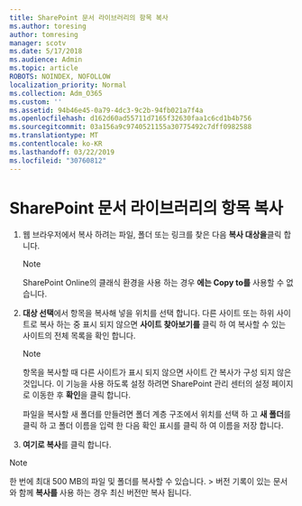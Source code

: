 ```yaml
---
title: SharePoint 문서 라이브러리의 항목 복사
ms.author: toresing
author: tomresing
manager: scotv
ms.date: 5/17/2018
ms.audience: Admin
ms.topic: article
ROBOTS: NOINDEX, NOFOLLOW
localization_priority: Normal
ms.collection: Adm_O365
ms.custom: ''
ms.assetid: 94b46e45-0a79-4dc3-9c2b-94fb021a7f4a
ms.openlocfilehash: d162d60ad55711d7165f32630faa1c6cd1b4b756
ms.sourcegitcommit: 03a156a9c9740521155a30775492c7dff0982588
ms.translationtype: MT
ms.contentlocale: ko-KR
ms.lasthandoff: 03/22/2019
ms.locfileid: "30760812"
---
```

# <a name="copy-items-in-a-sharepoint-document-library"></a>SharePoint 문서 라이브러리의 항목 복사

1. 웹 브라우저에서 복사 하려는 파일, 폴더 또는 링크를 찾은 다음 **복사 대상을**클릭 합니다.
    
    > [!NOTE]
    > SharePoint Online의 클래식 환경을 사용 하는 경우 **에는 Copy to를** 사용할 수 없습니다. 
  
2. **대상 선택**에서 항목을 복사해 넣을 위치를 선택 합니다. 다른 사이트 또는 하위 사이트로 복사 하는 중 표시 되지 않으면 **사이트 찾아보기를** 클릭 하 여 복사할 수 있는 사이트의 전체 목록을 확인 합니다. 
    
    > [!NOTE]
    > 항목을 복사할 때 다른 사이트가 표시 되지 않으면 사이트 간 복사가 구성 되지 않은 것입니다. 이 기능을 사용 하도록 설정 하려면 SharePoint 관리 센터의 설정 페이지로 이동한 후 **확인**을 클릭 합니다. 
  
    파일을 복사할 새 폴더를 만들려면 폴더 계층 구조에서 위치를 선택 하 고 **새 폴더**를 클릭 하 고 폴더 이름을 입력 한 다음 확인 표시를 클릭 하 여 이름을 저장 합니다.
    
3. **여기로 복사**를 클릭 합니다.
    
> [!NOTE]
>  한 번에 최대 500 MB의 파일 및 폴더를 복사할 수 있습니다. > 버전 기록이 있는 문서와 함께 **복사를** 사용 하는 경우 최신 버전만 복사 됩니다. 
  

